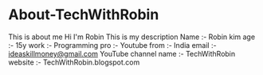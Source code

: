 # About-TechWithRobin
This is about me 
Hi I'm Robin This is my description
Name :- Robin kim
age :- 15y
work :- Programming 
pro :- Youtube
from :- India 
email :- ideaskillmoney@gmail.com
YouTube channel name :- TechWithRobin
website :- TechWithRobin.blogspot.com

